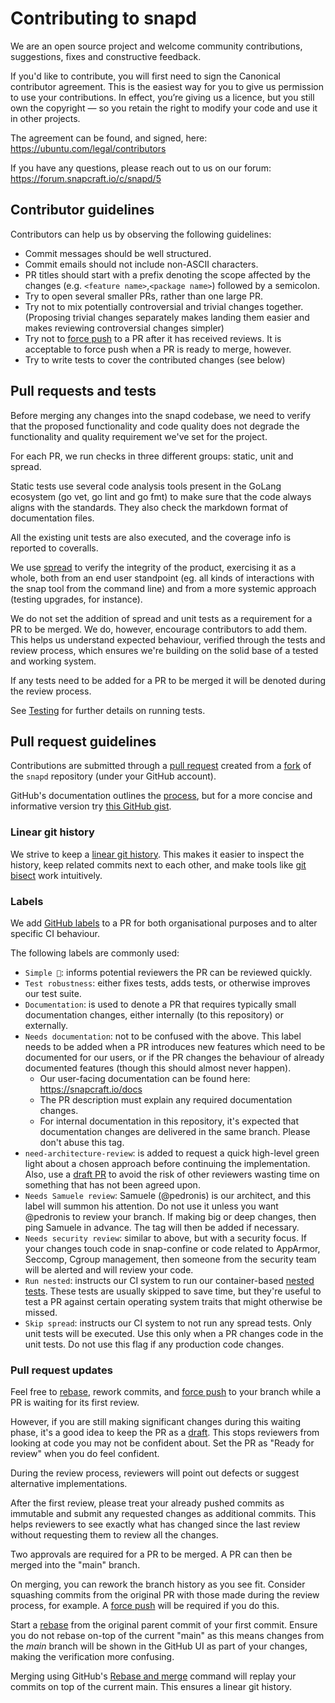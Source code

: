 # Contributing to snapd

We are an open source project and welcome community contributions, suggestions,
fixes and constructive feedback.

If you'd like to contribute, you will first need to sign the Canonical
contributor agreement. This is the easiest way for you to give us permission to
use your contributions. In effect, you’re giving us a licence, but you still
own the copyright — so you retain the right to modify your code and use it in
other projects.

The agreement can be found, and signed, here:
https://ubuntu.com/legal/contributors

If you have any questions, please reach out to us on our forum:
https://forum.snapcraft.io/c/snapd/5

## Contributor guidelines

Contributors can help us by observing the following guidelines:

- Commit messages should be well structured.
- Commit emails should not include non-ASCII characters.
- PR titles should start with a prefix denoting the scope affected by the changes
(e.g. `<feature name>`,`<package name>`) followed by a semicolon. 
- Try to open several smaller PRs, rather than one large PR.
- Try not to mix potentially controversial and trivial changes together.
  (Proposing trivial changes separately makes landing them easier and 
  makes reviewing controversial changes simpler)
- Try not to [force push][git-force] to a PR after it has received reviews. It is
  acceptable to force push when a PR is ready to merge, however.
- Try to write tests to cover the contributed changes (see below)

## Pull requests and tests

Before merging any changes into the snapd codebase, we need to verify that the
proposed functionality and code quality does not degrade the functionality and
quality requirement we've set for the project.

For each PR, we run checks in three different groups: static, unit and spread.

Static tests use several code analysis tools present in the GoLang ecosystem
(go vet, go lint and go fmt) to make sure that the code always aligns with
the standards. They also check the markdown format of documentation files.

All the existing unit tests are also executed, and the coverage info is
reported to coveralls.

We use [spread](https://github.com/snapcore/spread) to verify the
integrity of the product, exercising it as a whole, both from an end user
standpoint (eg. all kinds of interactions with the snap tool from the command
line) and from a more systemic approach (testing upgrades, for instance).

We do not set the addition of spread and unit tests as a requirement for a PR
to be merged. We do, however, encourage contributors to add them. This helps us
understand expected behaviour, verified through the tests and review process,
which ensures we're building on the solid base of a tested and working system.

If any tests need to be added for a PR to be merged it will be denoted
during the review process.

See [Testing](HACKING.md#user-content-testing) for further details on running
tests.

## Pull request guidelines

Contributions are submitted through a [pull request][pull-request] created from
a [fork][fork] of the `snapd` repository (under your GitHub account).

GitHub's documentation outlines the [process][github-pr], but for a more
concise and informative version try [this GitHub gist][pr-gist]. 

### Linear git history

We strive to keep a [linear git history][linear-git]. This makes it easier to
inspect the history, keep related commits next to each other, and make tools
like [git bisect][git-bisect] work intuitively.

### Labels

We add [GitHub labels][github-labels] to a PR for both organisational purposes
and to alter specific CI behaviour.

The following labels are commonly used:

- `Simple 🙂`: informs potential reviewers the PR can be reviewed quickly.
- `Test robustness`: either fixes tests, adds tests, or otherwise improves our
  test suite.
- `Documentation`: is used to denote a PR that requires typically small
  documentation changes, either internally (to this repository) or externally.
- `Needs documentation`: not to be confused with the above. This label needs to
  be added when a PR introduces new features which need to be documented for
  our users, or if the PR changes the behaviour of already documented
  features (though this should almost never happen).
  * Our user-facing documentation can be found here: https://snapcraft.io/docs
  * The PR description must explain any required documentation changes.
  * For internal documentation in this repository, it's expected that 
    documentation changes are delivered in the same branch.
    Please don't abuse this tag.
- `need-architecture-review`: is added to request a quick high-level green
  light about a chosen approach before continuing the implementation. Also, use
  a [draft PR][github-draft] to avoid the risk of other reviewers wasting time
  on something that has not been agreed upon.
- `Needs Samuele review`: Samuele (@pedronis) is our architect, and this label
  will summon his attention. Do not use it unless you want @pedronis to review
  your branch. If making big or deep changes, then ping Samuele in advance. The
  tag will then be added if necessary.
- `Needs security review`: similar to above, but with a security focus. If your
  changes touch code in snap-confine or code related to AppArmor, Seccomp,
  Cgroup management, then someone from the security team will be alerted and
  will review your code.
- `Run nested`: instructs our CI system to run our container-based
  [nested tests][nested-tests]. These tests are usually skipped to save time,
  but they're useful to test a PR  against certain operating system traits that
  might otherwise be missed.
- `Skip spread`: instructs our CI system to not run any spread tests. Only unit
  tests will be executed. Use this only when a PR changes code in the unit tests.
  Do not use this flag if any production code changes.

### Pull request updates

Feel free to [rebase][github-rebase], rework commits, and [force
push][git-force] to your branch while a PR is waiting for its first review.

However, if you are still making significant changes during this waiting
phase, it's a good idea to keep the PR as a [draft][github-draft]. This stops
reviewers from looking at code you may not be confident about. Set the PR as
"Ready for review" when you do feel confident.

During the review process, reviewers will point out defects or suggest
alternative implementations.

After the first review, please treat your already pushed commits as immutable
and submit any requested changes as additional commits. This helps reviewers to
see exactly what has changed since the last review without requesting them to
review all the changes.

Two approvals are required for a PR to be merged. A PR can then be merged into the "main" branch.

On merging, you can rework the branch history as you see fit. Consider
squashing commits from the original PR with those made during the review
process, for example. A [force push][git-force] will be required if you do
this.

Start a [rebase][github-rebase] from the original parent commit of your first
commit. Ensure you do not rebase on-top of the current "main" as this means
changes from the _main_ branch will be shown in the GitHub UI as part of your
changes, making the verification more confusing.

Merging using GitHub's [Rebase and merge][github-rebase-merge] command will
replay your commits on top of the current main. This ensures a linear git
history.


[1]: http://www.ubuntu.com/legal/contributors
[pull-request]: https://docs.github.com/en/pull-requests/collaborating-with-pull-requests/proposing-changes-to-your-work-with-pull-requests/creating-a-pull-request-from-a-fork
[fork]: https://git-scm.com/docs/git-bisect
[github-pr]: https://docs.github.com/en/github/collaborating-with-pull-requests
[pr-gist]: https://gist.github.com/Chaser324/ce0505fbed06b947d962
[linear-git]: https://docs.github.com/en/repositories/configuring-branches-and-merges-in-your-repository/defining-the-mergeability-of-pull-requests/about-protected-branches#require-linear-history
[git-bisect]: https://git-scm.com/docs/git-bisect
[github-draft]: https://docs.github.com/en/pull-requests/collaborating-with-pull-requests/proposing-changes-to-your-work-with-pull-requests/about-pull-requests#draft-pull-requests 
[github-labels]: https://docs.github.com/en/issues/using-labels-and-milestones-to-track-work/managing-labels
[nested-tests]: https://github.com/snapcore/snapd/tree/master/tests/nested
[github-rebase]: https://docs.github.com/en/get-started/using-git/about-git-rebase
[git-force]: https://git-scm.com/docs/git-push#Documentation/git-push.txt---force
[github-rebase-merge]: https://docs.github.com/en/pull-requests/collaborating-with-pull-requests/incorporating-changes-from-a-pull-request/about-pull-request-merges#rebase-and-merge-your-commits
